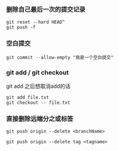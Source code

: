 
### 删除自己最后一次的提交记录
```shell
git reset --hard HEAD^
git push -f
```

### 空白提交
```shell
git commit --allow-empty "我是一个空白提交"
```

### git add / git checkout
git add 之后想取消add的话
```shell
git add file.txt
git checkout -- file.txt  
```

### 直接删除远端分之或标签

```shell
git push origin --delete <branchName>
```

```shell
git push origin --delete tag <tagname>
```